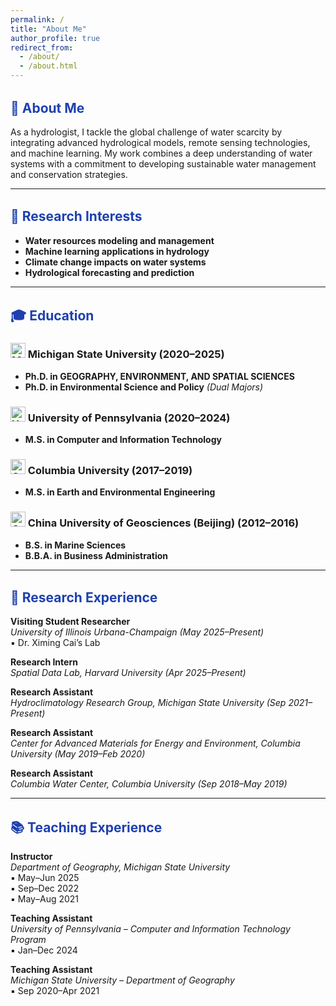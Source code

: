 ```yaml
---
permalink: /
title: "About Me"
author_profile: true
redirect_from: 
  - /about/
  - /about.html
---
```


<style>
h2 {
  color: #1e40af;
  margin-top: 1.5em;
}
</style>

## 👋 About Me

As a hydrologist, I tackle the global challenge of water scarcity by integrating advanced hydrological models, remote sensing technologies, and machine learning. My work combines a deep understanding of water systems with a commitment to developing sustainable water management and conservation strategies.

---

## 🌱 Research Interests

- **Water resources modeling and management**  
- **Machine learning applications in hydrology**  
- **Climate change impacts on water systems**  
- **Hydrological forecasting and prediction**

---

## 🎓 Education

### <img src="/assets/images/msu_logo.png" alt="MSU" width="24"/> Michigan State University (2020–2025)
- **Ph.D. in GEOGRAPHY, ENVIRONMENT, AND SPATIAL SCIENCES**  
- **Ph.D. in Environmental Science and Policy** *(Dual Majors)*

### <img src="/assets/images/upenn_logo.png" alt="UPenn" width="24"/> University of Pennsylvania (2020–2024)
- **M.S. in Computer and Information Technology**

### <img src="/assets/images/columbia_logo.png" alt="Columbia" width="24"/> Columbia University (2017–2019)
- **M.S. in Earth and Environmental Engineering**

### <img src="/assets/images/cugb_logo.png" alt="CUGB" width="24"/> China University of Geosciences (Beijing) (2012–2016)
- **B.S. in Marine Sciences**  
- **B.B.A. in Business Administration**

---

## 🔬 Research Experience

**Visiting Student Researcher**  
*University of Illinois Urbana-Champaign (May 2025–Present)*  
▪ Dr. Ximing Cai’s Lab

**Research Intern**  
*Spatial Data Lab, Harvard University (Apr 2025–Present)*

**Research Assistant**  
*Hydroclimatology Research Group, Michigan State University (Sep 2021–Present)*

**Research Assistant**  
*Center for Advanced Materials for Energy and Environment, Columbia University (May 2019–Feb 2020)*

**Research Assistant**  
*Columbia Water Center, Columbia University (Sep 2018–May 2019)*

---

## 📚 Teaching Experience

**Instructor**  
*Department of Geography, Michigan State University*  
▪ May–Jun 2025  
▪ Sep–Dec 2022  
▪ May–Aug 2021

**Teaching Assistant**  
*University of Pennsylvania – Computer and Information Technology Program*  
▪ Jan–Dec 2024

**Teaching Assistant**  
*Michigan State University – Department of Geography*  
▪ Sep 2020–Apr 2021
